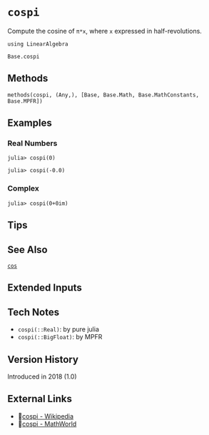 # `cospi`

Compute the cosine of `π*x`, where `x` expressed in half-revolutions.

```@setup repl_only
using LinearAlgebra
```
```@docs
Base.cospi
```


## Methods

```@repl
methods(cospi, (Any,), [Base, Base.Math, Base.MathConstants, Base.MPFR])
```


## Examples

### Real Numbers
```jldoctest
julia> cospi(0)

julia> cospi(-0.0)
```

### Complex
```jldoctest
julia> cospi(0+0im)
```

## Tips


## See Also

[`cos`](@ref)


## Extended Inputs


## Tech Notes

- `cospi(::Real)`: by pure julia
- `cospi(::BigFloat)`: by MPFR


## Version History

Introduced in 2018 (1.0)


## External Links
- 🔗[cospi - Wikipedia](https://en.wikipedia.org/wiki/ )
- 🔗[cospi - MathWorld](https://mathworld.wolfram.com/ )
